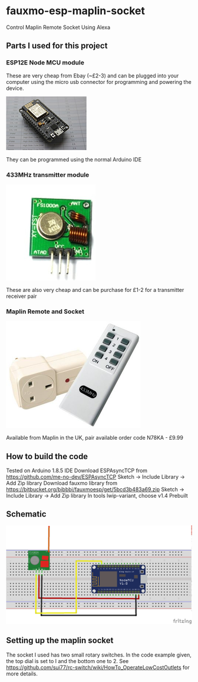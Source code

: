 # fauxmo-esp-maplin-socket
Control Maplin Remote Socket Using Alexa

## Parts I used for this project
### ESP12E Node MCU module
These are very cheap from Ebay (~£2-3) and can be plugged into your computer using the micro usb connector for programming and powering the device.

![NodeMcu](NodeMCU_DEVKIT_1.0.jpg)

They can be programmed using the normal Arduino IDE
### 433MHz transmitter module
![433Mhz Transmitter](433mhztransmitter.jpg)

These are also very cheap and can be purchase for £1-2 for a transmitter receiver pair

### Maplin Remote and Socket
![MaplinSocket](N78KA_2.jpeg)

Available from Maplin in the UK, pair available order code N78KA - £9.99

## How to build the code

Tested on Arduino 1.8.5 IDE
Download ESPAsyncTCP from https://github.com/me-no-dev/ESPAsyncTCP
Sketch -> Include Library -> Add Zip library
Download fauxmo library from https://bitbucket.org/bibbbi/fauxmoesp/get/5bcd3b483a69.zip
Sketch -> Include Library -> Add Zip library
In tools lwip-variant, choose v1.4 Prebuilt

## Schematic
![Breadboard Layout](schematics/fauxmo-esp-maplin-socket_bb.png)

## Setting up the maplin socket
The socket I used has two small rotary switches. In the code example given, the top dial is set to I and the bottom one to 2. See https://github.com/sui77/rc-switch/wiki/HowTo_OperateLowCostOutlets for more details.
